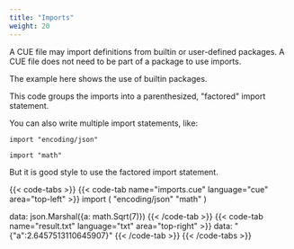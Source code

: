 ```yaml
---
title: "Imports"
weight: 20
---
```


A CUE file may import definitions from builtin or user-defined packages.
A CUE file does not need to be part of a package to use imports.

The example here shows the use of builtin packages.

This code groups the imports into a parenthesized, "factored" import statement.

You can also write multiple import statements, like:

```cue
import "encoding/json"

import "math"
```

But it is good style to use the factored import statement.

{{< code-tabs >}}
{{< code-tab name="imports.cue" language="cue" area="top-left" >}}
import (
	"encoding/json"
	"math"
)

data: json.Marshal({a: math.Sqrt(7)})
{{< /code-tab >}}
{{< code-tab name="result.txt" language="txt" area="top-right" >}}
data: "{\"a\":2.6457513110645907}"
{{< /code-tab >}}
{{< /code-tabs >}}
